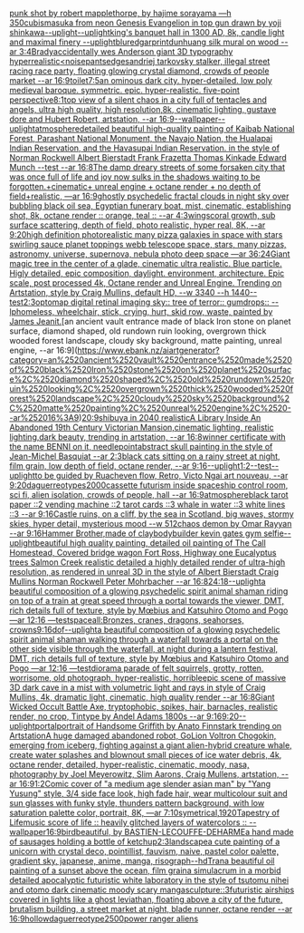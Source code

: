 [punk shot by robert mapplethorpe, by hajime sorayama —h 350](https://www.ebank.nz/aiartgenerator?category=punk%2520shot%2520by%2520robert%2520mapplethorpe%2C%2520by%2520hajime%2520sorayama%2520%E2%80%94h%2520350)[cubism](https://www.ebank.nz/aiartgenerator?category=cubism)[asuka from neon Genesis Evangelion in top gun drawn by yoji shinkawa](https://www.ebank.nz/aiartgenerator?category=asuka%2520from%2520neon%2520Genesis%2520Evangelion%2520in%2520top%2520gun%2520drawn%2520by%2520yoji%2520shinkawa)[--uplight](https://www.ebank.nz/aiartgenerator?category=--uplight)[--uplight](https://www.ebank.nz/aiartgenerator?category=--uplight)[king's banquet hall in 1300 AD, 8k, candle light and maximal finery --uplight](https://www.ebank.nz/aiartgenerator?category=king%27s%2520banquet%2520hall%2520in%25201300%2520AD%2C%25208k%2C%2520candle%2520light%2520and%2520maximal%2520finery%2520--uplight)[blur](https://www.ebank.nz/aiartgenerator?category=blur)[edgar](https://www.ebank.nz/aiartgenerator?category=edgar)[print](https://www.ebank.nz/aiartgenerator?category=print)[dunhuang silk mural on wood --ar 3:4](https://www.ebank.nz/aiartgenerator?category=dunhuang%2520silk%2520mural%2520on%2520wood%2520--ar%25203%3A4)[Brady](https://www.ebank.nz/aiartgenerator?category=Brady)[accidentally wes Anderson giant  3D typography hyperrealistic](https://www.ebank.nz/aiartgenerator?category=accidentally%2520wes%2520Anderson%2520giant%2520%25203D%2520typography%2520hyperrealistic)[<noise](https://www.ebank.nz/aiartgenerator?category=%3Cnoise)[pants](https://www.ebank.nz/aiartgenerator?category=pants)[edges](https://www.ebank.nz/aiartgenerator?category=edges)[andriej tarkovsky stalker, illegal street racing race party, floating glowing crystal diamond, crowds of people market --ar 16:9](https://www.ebank.nz/aiartgenerator?category=andriej%2520tarkovsky%2520stalker%2C%2520illegal%2520street%2520racing%2520race%2520party%2C%2520floating%2520glowing%2520crystal%2520diamond%2C%2520crowds%2520of%2520people%2520market%2520--ar%252016%3A9)[toilet](https://www.ebank.nz/aiartgenerator?category=toilet)[7:5](https://www.ebank.nz/aiartgenerator?category=7%3A5)[an ominous dark city. hyper-detailed. low poly medieval baroque. symmetric. epic. hyper-realistic. five-point perspective](https://www.ebank.nz/aiartgenerator?category=an%2520ominous%2520dark%2520city.%2520hyper-detailed.%2520low%2520poly%2520medieval%2520baroque.%2520symmetric.%2520epic.%2520hyper-realistic.%2520five-point%2520perspective)[8:1](https://www.ebank.nz/aiartgenerator?category=8%3A1)[top view of a silent chaos in a city full of tentacles and angels, ultra high quality, high resolution,8k, cinematic lighting, gustave dore and Hubert Robert, artstation, --ar 16:9](https://www.ebank.nz/aiartgenerator?category=top%2520view%2520of%2520a%2520silent%2520chaos%2520in%2520a%2520city%2520full%2520of%2520tentacles%2520and%2520angels%2C%2520ultra%2520high%2520quality%2C%2520high%2520resolution%2C8k%2C%2520cinematic%2520lighting%2C%2520gustave%2520dore%2520and%2520Hubert%2520Robert%2C%2520artstation%2C%2520--ar%252016%3A9)[--wallpaper](https://www.ebank.nz/aiartgenerator?category=--wallpaper)[--uplight](https://www.ebank.nz/aiartgenerator?category=--uplight)[atmosphere](https://www.ebank.nz/aiartgenerator?category=atmosphere)[detailed beautiful high-quality painting of Kaibab National Forest, Parashant National Monument, the Navajo Nation, the Hualapai Indian Reservation, and the Havasupai Indian Reservation. in the style of Norman Rockwell Albert Bierstadt Frank Frazetta Thomas Kinkade Edward Munch --test --ar 16:8](https://www.ebank.nz/aiartgenerator?category=detailed%2520beautiful%2520high-quality%2520painting%2520of%2520Kaibab%2520National%2520Forest%2C%2520Parashant%2520National%2520Monument%2C%2520the%2520Navajo%2520Nation%2C%2520the%2520Hualapai%2520Indian%2520Reservation%2C%2520and%2520the%2520Havasupai%2520Indian%2520Reservation.%2520in%2520the%2520style%2520of%2520Norman%2520Rockwell%2520Albert%2520Bierstadt%2520Frank%2520Frazetta%2520Thomas%2520Kinkade%2520Edward%2520Munch%2520--test%2520--ar%252016%3A8)[The damp dreary streets of some forsaken city that was once full of life and joy now sulks in the shadows waiting to be forgotten.+cinematic+ unreal engine + octane render + no depth of field+realistic, —ar 16:9](https://www.ebank.nz/aiartgenerator?category=The%2520damp%2520dreary%2520streets%2520of%2520some%2520forsaken%2520city%2520that%2520was%2520once%2520full%2520of%2520life%2520and%2520joy%2520now%2520sulks%2520in%2520the%2520shadows%2520waiting%2520to%2520be%2520forgotten.%2Bcinematic%2B%2520unreal%2520engine%2520%2B%2520octane%2520render%2520%2B%2520no%2520depth%2520of%2520field%2Brealistic%2C%2520%E2%80%94ar%252016%3A9)[ghostly psychedelic fractal clouds in night sky over bubbling black oil sea, Egyptian funerary boat, mist, cinematic, establishing shot, 8k, octane render :: orange, teal :: --ar 4:3](https://www.ebank.nz/aiartgenerator?category=ghostly%2520psychedelic%2520fractal%2520clouds%2520in%2520night%2520sky%2520over%2520bubbling%2520black%2520oil%2520sea%2C%2520Egyptian%2520funerary%2520boat%2C%2520mist%2C%2520cinematic%2C%2520establishing%2520shot%2C%25208k%2C%2520octane%2520render%2520%3A%3A%2520orange%2C%2520teal%2520%3A%3A%2520--ar%25204%3A3)[wings](https://www.ebank.nz/aiartgenerator?category=wings)[coral growth, sub surface scattering, depth of field, photo realistic, hyper real, 8K, --ar 9:20](https://www.ebank.nz/aiartgenerator?category=coral%2520growth%2C%2520sub%2520surface%2520scattering%2C%2520depth%2520of%2520field%2C%2520photo%2520realistic%2C%2520hyper%2520real%2C%25208K%2C%2520--ar%25209%3A20)[high definition photorealistic many pizza galaxies in space with stars swirling sauce planet toppings webb telescope space, stars, many pizzas, astronomy, universe, supernova, nebula photo deep space —ar 36:24](https://www.ebank.nz/aiartgenerator?category=high%2520definition%2520photorealistic%2520many%2520pizza%2520galaxies%2520in%2520space%2520with%2520stars%2520swirling%2520sauce%2520planet%2520toppings%2520webb%2520telescope%2520space%2C%2520stars%2C%2520many%2520pizzas%2C%2520astronomy%2C%2520universe%2C%2520supernova%2C%2520nebula%2520photo%2520deep%2520space%2520%E2%80%94ar%252036%3A24)[Giant magic tree in the center of a glade, cinematic ultra realistic. Blue particle. Higly detailed, epic composition, daylight. environment, architecture. Epic scale, post processed 4k, Octane render and Unreal Engine. Trending on Artstation, style by Craig Mullins, default HD, --w 3340 --h 1440](https://www.ebank.nz/aiartgenerator?category=Giant%2520magic%2520tree%2520in%2520the%2520center%2520of%2520a%2520glade%2C%2520cinematic%2520ultra%2520realistic.%2520Blue%2520particle.%2520Higly%2520detailed%2C%2520epic%2520composition%2C%2520daylight.%2520environment%2C%2520architecture.%2520Epic%2520scale%2C%2520post%2520processed%25204k%2C%2520Octane%2520render%2520and%2520Unreal%2520Engine.%2520Trending%2520on%2520Artstation%2C%2520style%2520by%2520Craig%2520Mullins%2C%2520default%2520HD%2C%2520--w%25203340%2520--h%25201440)[--test](https://www.ebank.nz/aiartgenerator?category=--test)[2:3](https://www.ebank.nz/aiartgenerator?category=2%3A3)[optomap digital retinal imaging sky:: tree of terror:: gumdrops::  --lp](https://www.ebank.nz/aiartgenerator?category=optomap%2520digital%2520retinal%2520imaging%2520sky%3A%3A%2520tree%2520of%2520terror%3A%3A%2520gumdrops%3A%3A%2520%2520--lp)[homeless, wheelchair, stick, crying, hurt, skid row, waste, painted by James Jean](https://www.ebank.nz/aiartgenerator?category=homeless%2C%2520wheelchair%2C%2520stick%2C%2520crying%2C%2520hurt%2C%2520skid%2520row%2C%2520waste%2C%2520painted%2520by%2520James%2520Jean)[it.](https://www.ebank.nz/aiartgenerator?category=it.)[an ancient vault entrance made of black Iron stone on planet surface, diamond shaped, old rundown ruin looking, overgrown thick wooded forest landscape, cloudy sky background, matte painting, unreal engine, --ar 16:9](https://www.ebank.nz/aiartgenerator?category=an%2520ancient%2520vault%2520entrance%2520made%2520of%2520black%2520Iron%2520stone%2520on%2520planet%2520surface%2C%2520diamond%2520shaped%2C%2520old%2520rundown%2520ruin%2520looking%2C%2520overgrown%2520thick%2520wooded%2520forest%2520landscape%2C%2520cloudy%2520sky%2520background%2C%2520matte%2520painting%2C%2520unreal%2520engine%2C%2520--ar%252016%3A9)[20:9](https://www.ebank.nz/aiartgenerator?category=20%3A9)[shibuya in 2040 realistic](https://www.ebank.nz/aiartgenerator?category=shibuya%2520in%25202040%2520realistic)[A Library Inside An Abandoned 19th Century Victorian Mansion,cinematic lighting, realistic lighting,dark beauty, trending in artstation, --ar 16:8](https://www.ebank.nz/aiartgenerator?category=A%2520Library%2520Inside%2520An%2520Abandoned%252019th%2520Century%2520Victorian%2520Mansion%2Ccinematic%2520lighting%2C%2520realistic%2520lighting%2Cdark%2520beauty%2C%2520trending%2520in%2520artstation%2C%2520--ar%252016%3A8)[winner certificate with the name BENNI on it, needlepoint](https://www.ebank.nz/aiartgenerator?category=winner%2520certificate%2520with%2520the%2520name%2520BENNI%2520on%2520it%2C%2520needlepoint)[abstract skull painting in the style of Jean-Michel Basquiat --ar 2:3](https://www.ebank.nz/aiartgenerator?category=abstract%2520skull%2520painting%2520in%2520the%2520style%2520of%2520Jean-Michel%2520Basquiat%2520--ar%25202%3A3)[black cats sitting on a rainy street at night, film grain, low depth of field, octane render, --ar 9:16](https://www.ebank.nz/aiartgenerator?category=black%2520cats%2520sitting%2520on%2520a%2520rainy%2520street%2520at%2520night%2C%2520film%2520grain%2C%2520low%2520depth%2520of%2520field%2C%2520octane%2520render%2C%2520--ar%25209%3A16)[--uplight](https://www.ebank.nz/aiartgenerator?category=--uplight)[1:2](https://www.ebank.nz/aiartgenerator?category=1%3A2)[--test](https://www.ebank.nz/aiartgenerator?category=--test)[--uplight](https://www.ebank.nz/aiartgenerator?category=--uplight)[to be guided by Ruach](https://www.ebank.nz/aiartgenerator?category=to%2520be%2520guided%2520by%2520Ruach)[even flow, Retro, Victo Ngai art nouveau,  --ar 9:20](https://www.ebank.nz/aiartgenerator?category=even%2520flow%2C%2520Retro%2C%2520Victo%2520Ngai%2520art%2520nouveau%2C%2520%2520--ar%25209%3A20)[daguerreotypes](https://www.ebank.nz/aiartgenerator?category=daguerreotypes)[2000](https://www.ebank.nz/aiartgenerator?category=2000)[cassette futurism inside spaceship control room, sci fi, alien isolation, crowds of people, hall --ar 16:9](https://www.ebank.nz/aiartgenerator?category=cassette%2520futurism%2520inside%2520spaceship%2520control%2520room%2C%2520sci%2520fi%2C%2520alien%2520isolation%2C%2520crowds%2520of%2520people%2C%2520hall%2520--ar%252016%3A9)[atmosphere](https://www.ebank.nz/aiartgenerator?category=atmosphere)[black tarot paper ::2 vending machine ::2 tarot cards ::3 whale in water ::3 white lines ::3 --ar 9:16](https://www.ebank.nz/aiartgenerator?category=black%2520tarot%2520paper%2520%3A%3A2%2520vending%2520machine%2520%3A%3A2%2520tarot%2520cards%2520%3A%3A3%2520whale%2520in%2520water%2520%3A%3A3%2520white%2520lines%2520%3A%3A3%2520--ar%25209%3A16)[Castle ruins, on a cliff,  by the sea in Scotland, big waves, stormy skies, hyper detail, mysterious mood --w 512](https://www.ebank.nz/aiartgenerator?category=Castle%2520ruins%2C%2520on%2520a%2520cliff%2C%2520%2520by%2520the%2520sea%2520in%2520Scotland%2C%2520big%2520waves%2C%2520stormy%2520skies%2C%2520hyper%2520detail%2C%2520mysterious%2520mood%2520--w%2520512)[chaos demon by Omar Rayyan --ar 9:16](https://www.ebank.nz/aiartgenerator?category=chaos%2520demon%2520by%2520Omar%2520Rayyan%2520--ar%25209%3A16)[Hammer Brother,made of clay](https://www.ebank.nz/aiartgenerator?category=Hammer%2520Brother%2Cmade%2520of%2520clay)[bodybuilder kevin gates gym selfie](https://www.ebank.nz/aiartgenerator?category=bodybuilder%2520kevin%2520gates%2520gym%2520selfie)[--uplight](https://www.ebank.nz/aiartgenerator?category=--uplight)[beautiful high quality painting, detailed oil painting of The Call Homestead, Covered bridge wagon Fort Ross, Highway one Eucalyptus trees  Salmon Creek realistic detailed a highly detailed render of ultra-high resolution, as rendered in unreal 3D in the style of Albert Bierstadt Craig Mullins Norman Rockwell Peter Mohrbacher --ar 16:8](https://www.ebank.nz/aiartgenerator?category=beautiful%2520high%2520quality%2520painting%2C%2520detailed%2520oil%2520painting%2520of%2520The%2520Call%2520Homestead%2C%2520Covered%2520bridge%2520wagon%2520Fort%2520Ross%2C%2520Highway%2520one%2520Eucalyptus%2520trees%2520%2520Salmon%2520Creek%2520realistic%2520detailed%2520a%2520highly%2520detailed%2520render%2520of%2520ultra-high%2520resolution%2C%2520as%2520rendered%2520in%2520unreal%25203D%2520in%2520the%2520style%2520of%2520Albert%2520Bierstadt%2520Craig%2520Mullins%2520Norman%2520Rockwell%2520Peter%2520Mohrbacher%2520--ar%252016%3A8)[24:18](https://www.ebank.nz/aiartgenerator?category=24%3A18)[--uplight](https://www.ebank.nz/aiartgenerator?category=--uplight)[a beautiful composition of a glowing psychedelic spirit animal shaman riding on top of a train at great speed through a portal towards the viewer, DMT,  rich details full of texture, style by Mœbius and Katsuhiro Otomo and Pogo —ar 12:16 —test](https://www.ebank.nz/aiartgenerator?category=a%2520beautiful%2520composition%2520of%2520a%2520glowing%2520psychedelic%2520spirit%2520animal%2520shaman%2520riding%2520on%2520top%2520of%2520a%2520train%2520at%2520great%2520speed%2520through%2520a%2520portal%2520towards%2520the%2520viewer%2C%2520DMT%2C%2520%2520rich%2520details%2520full%2520of%2520texture%2C%2520style%2520by%2520M%C5%93bius%2520and%2520Katsuhiro%2520Otomo%2520and%2520Pogo%2520%E2%80%94ar%252012%3A16%2520%E2%80%94test)[space](https://www.ebank.nz/aiartgenerator?category=space)[all:Bronzes, cranes, dragons, seahorses, crowns](https://www.ebank.nz/aiartgenerator?category=all%3ABronzes%2C%2520cranes%2C%2520dragons%2C%2520seahorses%2C%2520crowns)[9:16](https://www.ebank.nz/aiartgenerator?category=9%3A16)[dof](https://www.ebank.nz/aiartgenerator?category=dof)[--uplight](https://www.ebank.nz/aiartgenerator?category=--uplight)[a beautiful composition of a glowing psychedelic spirit animal shaman walking through a waterfall towards a portal on the other side visible through the waterfall, at night during a lantern festival, DMT,  rich details full of texture, style by Mœbius and Katsuhiro Otomo and Pogo —ar 12:16 —test](https://www.ebank.nz/aiartgenerator?category=a%2520beautiful%2520composition%2520of%2520a%2520glowing%2520psychedelic%2520spirit%2520animal%2520shaman%2520walking%2520through%2520a%2520waterfall%2520towards%2520a%2520portal%2520on%2520the%2520other%2520side%2520visible%2520through%2520the%2520waterfall%2C%2520at%2520night%2520during%2520a%2520lantern%2520festival%2C%2520DMT%2C%2520%2520rich%2520details%2520full%2520of%2520texture%2C%2520style%2520by%2520M%C5%93bius%2520and%2520Katsuhiro%2520Otomo%2520and%2520Pogo%2520%E2%80%94ar%252012%3A16%2520%E2%80%94test)[diorama parade of felt squirrels, grotty, rotten, worrisome, old photograph, hyper-realistic, horrible](https://www.ebank.nz/aiartgenerator?category=diorama%2520parade%2520of%2520felt%2520squirrels%2C%2520grotty%2C%2520rotten%2C%2520worrisome%2C%2520old%2520photograph%2C%2520hyper-realistic%2C%2520horrible)[epic scene of massive 3D dark cave in a mist with volumetric light and rays in style of Craig Mullins, 4k, dramatic light, cinematic, high quality render --ar 16:8](https://www.ebank.nz/aiartgenerator?category=epic%2520scene%2520of%2520massive%25203D%2520dark%2520cave%2520in%2520a%2520mist%2520with%2520volumetric%2520light%2520and%2520rays%2520in%2520style%2520of%2520Craig%2520Mullins%2C%25204k%2C%2520dramatic%2520light%2C%2520cinematic%2C%2520high%2520quality%2520render%2520--ar%252016%3A8)[Giant Wicked Occult Battle Axe, tryptophobic, spikes, hair, barnacles, realistic render, no crop, Tintype by Andel Adams 1800s --ar 9:16](https://www.ebank.nz/aiartgenerator?category=Giant%2520Wicked%2520Occult%2520Battle%2520Axe%2C%2520tryptophobic%2C%2520spikes%2C%2520hair%2C%2520barnacles%2C%2520realistic%2520render%2C%2520no%2520crop%2C%2520Tintype%2520by%2520Andel%2520Adams%25201800s%2520--ar%25209%3A16)[9:20](https://www.ebank.nz/aiartgenerator?category=9%3A20)[--uplight](https://www.ebank.nz/aiartgenerator?category=--uplight)[portal](https://www.ebank.nz/aiartgenerator?category=portal)[portrait of Handsome Griffith by Anato Finnstark trending on Artstation](https://www.ebank.nz/aiartgenerator?category=portrait%2520of%2520Handsome%2520Griffith%2520by%2520Anato%2520Finnstark%2520trending%2520on%2520Artstation)[A huge damaged abandoned robot, GoLion Voltron Chogokin, emerging from iceberg, fighting against a giant alien-hybrid creature whale, create water splashes and blownout small pieces of ice water debris, 4k, octane render, detailed, hyper-realistic, cinematic, moody, nasa, photography by Joel Meyerowitz, Slim Aarons, Craig Mullens, artstation, --ar 16:9](https://www.ebank.nz/aiartgenerator?category=A%2520huge%2520damaged%2520abandoned%2520robot%2C%2520GoLion%2520Voltron%2520Chogokin%2C%2520emerging%2520from%2520iceberg%2C%2520fighting%2520against%2520a%2520giant%2520alien-hybrid%2520creature%2520whale%2C%2520create%2520water%2520splashes%2520and%2520blownout%2520small%2520pieces%2520of%2520ice%2520water%2520debris%2C%25204k%2C%2520octane%2520render%2C%2520detailed%2C%2520hyper-realistic%2C%2520cinematic%2C%2520moody%2C%2520nasa%2C%2520photography%2520by%2520Joel%2520Meyerowitz%2C%2520Slim%2520Aarons%2C%2520Craig%2520Mullens%2C%2520artstation%2C%2520--ar%252016%3A9)[1:2](https://www.ebank.nz/aiartgenerator?category=1%3A2)[Comic cover of "a medium age slender asian man" by "Yang Yusung" style, 3/4 side face look, high fade hair, wear multicolour suit and sun glasses with funky style, thunders pattern background, with low saturation palette color, portrait, 8K,  —ar 7:10](https://www.ebank.nz/aiartgenerator?category=Comic%2520cover%2520of%2520%22a%2520medium%2520age%2520slender%2520asian%2520man%22%2520by%2520%22Yang%2520Yusung%22%2520style%2C%25203/4%2520side%2520face%2520look%2C%2520high%2520fade%2520hair%2C%2520wear%2520multicolour%2520suit%2520and%2520sun%2520glasses%2520with%2520funky%2520style%2C%2520thunders%2520pattern%2520background%2C%2520with%2520low%2520saturation%2520palette%2520color%2C%2520portrait%2C%25208K%2C%2520%2520%E2%80%94ar%25207%3A10)[symetrical,](https://www.ebank.nz/aiartgenerator?category=symetrical%2C)[1920](https://www.ebank.nz/aiartgenerator?category=1920)[Tapestry of Life](https://www.ebank.nz/aiartgenerator?category=Tapestry%2520of%2520Life)[music score of life :: heavily glitched layers of watercolors :: --wallpaper](https://www.ebank.nz/aiartgenerator?category=music%2520score%2520of%2520life%2520%3A%3A%2520heavily%2520glitched%2520layers%2520of%2520watercolors%2520%3A%3A%2520--wallpaper)[16:9](https://www.ebank.nz/aiartgenerator?category=16%3A9)[bird](https://www.ebank.nz/aiartgenerator?category=bird)[beautiful, by BASTIEN-LECOUFFE-DEHARME](https://www.ebank.nz/aiartgenerator?category=beautiful%2C%2520by%2520BASTIEN-LECOUFFE-DEHARME)[a hand made of sausages holding a bottle of ketchup](https://www.ebank.nz/aiartgenerator?category=a%2520hand%2520made%2520of%2520sausages%2520holding%2520a%2520bottle%2520of%2520ketchup)[2:3](https://www.ebank.nz/aiartgenerator?category=2%3A3)[landscape](https://www.ebank.nz/aiartgenerator?category=landscape)[a cute painting of a unicorn with crystal deco, pointillist, fauvism, naive, pastel color palette, gradient sky, japanese, anime, manga, risograph](https://www.ebank.nz/aiartgenerator?category=a%2520cute%2520painting%2520of%2520a%2520unicorn%2520with%2520crystal%2520deco%2C%2520pointillist%2C%2520fauvism%2C%2520naive%2C%2520pastel%2520color%2520palette%2C%2520gradient%2520sky%2C%2520japanese%2C%2520anime%2C%2520manga%2C%2520risograph)[--hd](https://www.ebank.nz/aiartgenerator?category=--hd)[Tran](https://www.ebank.nz/aiartgenerator?category=Tran)[a beautiful oil painting of a sunset above the ocean, film grain](https://www.ebank.nz/aiartgenerator?category=a%2520beautiful%2520oil%2520painting%2520of%2520a%2520sunset%2520above%2520the%2520ocean%2C%2520film%2520grain)[a simulacrum in a morbid detailed apocalyptic futuristic white laboratory in the style of tsutomu nihei and otomo dark cinematic moody scary manga](https://www.ebank.nz/aiartgenerator?category=a%2520simulacrum%2520in%2520a%2520morbid%2520detailed%2520apocalyptic%2520futuristic%2520white%2520laboratory%2520in%2520the%2520style%2520of%2520tsutomu%2520nihei%2520and%2520otomo%2520dark%2520cinematic%2520moody%2520scary%2520manga)[sculpture::3](https://www.ebank.nz/aiartgenerator?category=sculpture%3A%3A3)[futuristic airships covered in lights like a ghost leviathan, floating above a city of the future, brutalism building, a street market at night, blade runner, octane render --ar 16:9](https://www.ebank.nz/aiartgenerator?category=futuristic%2520airships%2520covered%2520in%2520lights%2520like%2520a%2520ghost%2520leviathan%2C%2520floating%2520above%2520a%2520city%2520of%2520the%2520future%2C%2520brutalism%2520building%2C%2520a%2520street%2520market%2520at%2520night%2C%2520blade%2520runner%2C%2520octane%2520render%2520--ar%252016%3A9)[hollow](https://www.ebank.nz/aiartgenerator?category=hollow)[daguerreotype](https://www.ebank.nz/aiartgenerator?category=daguerreotype)[2500](https://www.ebank.nz/aiartgenerator?category=2500)[power ranger aliens](https://www.ebank.nz/aiartgenerator?category=power%2520ranger%2520aliens)